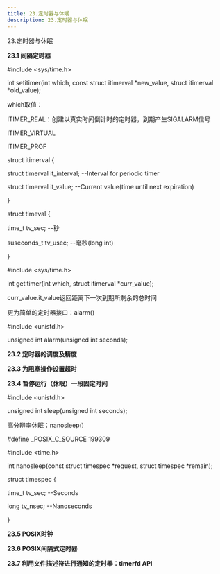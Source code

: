 ```yaml
---
title: 23.定时器与休眠
description: 23.定时器与休眠
---
```


23.定时器与休眠



**23.1 间隔定时器**

\#include <sys/time.h>

int setitimer(int which, const struct itimerval *new_value, struct itimerval *old_value);

which取值：

ITIMER_REAL：创建以真实时间倒计时的定时器，到期产生SIGALARM信号

ITIMER_VIRTUAL

ITIMER_PROF

struct itimerval {

  struct timerval it_interval;    --Interval for periodic timer

  struct timerval it_value;    --Current value(time until next expiration)

}

struct timeval {

  time_t tv_sec;    --秒

  suseconds_t tv_usec;    --毫秒(long int)

}

\#include <sys/time.h>

int getitimer(int which, struct itimerval *curr_value);

curr_value.it_value返回距离下一次到期所剩余的总时间

更为简单的定时器接口：alarm()

\#include <unistd.h>

unsigned int alarm(unsigned int seconds);

**23.2 定时器的调度及精度**

**23.3 为阻塞操作设置超时**

**23.4 暂停运行（休眠）一段固定时间**

\#include <unistd.h>

unsigned int sleep(unsigned int seconds);

高分辨率休眠：nanosleep()

\#define _POSIX_C_SOURCE 199309

\#include <time.h>

int nanosleep(const struct timespec *request, struct timespec *remain);

struct timespec {

  time_t tv_sec;    --Seconds

  long tv_nsec;    --Nanoseconds

}

**23.5 POSIX时钟**

**23.6 POSIX间隔式定时器**

**23.7 利用文件描述符进行通知的定时器：timerfd API**
